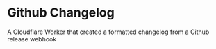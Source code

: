# Github Changelog

A Cloudflare Worker that created a formatted changelog from a Github release webhook
